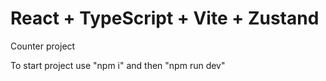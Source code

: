 # React + TypeScript + Vite + Zustand

Counter project

To start project use "npm i" and then "npm run dev"

